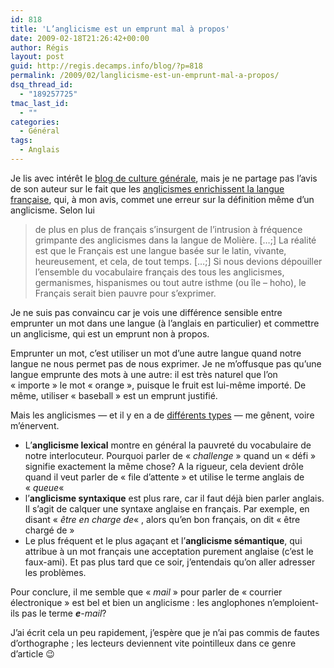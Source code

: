 ```yaml
---
id: 818
title: 'L’anglicisme est un emprunt mal à propos'
date: 2009-02-18T21:26:42+00:00
author: Régis
layout: post
guid: http://regis.decamps.info/blog/?p=818
permalink: /2009/02/langlicisme-est-un-emprunt-mal-a-propos/
dsq_thread_id:
  - "189257725"
tmac_last_id:
  - ""
categories:
  - Général
tags:
  - Anglais
---
```

Je lis avec intérêt le [blog de culture générale](http://www.culture-generale.fr/), mais je ne partage pas l’avis de son auteur sur le fait que les [anglicismes enrichissent la langue française](http://www.culture-generale.fr/actualite-du-site/1747-un-peu-de-francais), qui, à mon avis, commet une erreur sur la définition même d’un anglicisme. Selon lui

> de plus en plus de français s’insurgent de l’intrusion à fréquence grimpante des anglicismes dans la langue de Molière. […;] La réalité est que le Français est une langue basée sur le latin, vivante, heureusement, et cela, de tout temps. […;] Si nous devions dépouiller l’ensemble du vocabulaire français des tous les anglicismes, germanismes, hispanismes ou tout autre isthme (ou île – hoho), le Français serait bien pauvre pour s’exprimer.

Je ne suis pas convaincu car je vois une différence sensible entre emprunter un mot dans une langue (à l’anglais en particulier) et commettre un anglicisme, qui est un emprunt non à propos.

Emprunter un mot, c’est utiliser un mot d’une autre langue quand notre langue ne nous permet pas de nous exprimer. Je ne m’offusque pas qu’une langue emprunte des mots à une autre: il est très naturel que l’on « importe » le mot « orange », puisque le fruit est lui-même importé. De même, utiliser « baseball » est un emprunt justifié.

Mais les anglicismes &#8212; et il y en a de [différents types](http://fr.wikipedia.org/wiki/Anglicisme#Les_cat.C3.A9gories_d.27anglicismes) &#8212; me gênent, voire m’énervent. 

  * L’**anglicisme lexical** montre en général la pauvreté du vocabulaire de notre interlocuteur. Pourquoi parler de « _challenge_ » quand un « défi » signifie exactement la même chose? A la rigueur, cela devient drôle quand il veut parler de « file d’attente » et utilise le terme anglais de « _queue_« 
  * l’**anglicisme syntaxique** est plus rare, car il faut déjà bien parler anglais. Il s’agit de calquer une syntaxe anglaise en français. Par exemple, en disant « _être en charge de_« , alors qu’en bon français, on dit « être chargé de »
  * Le plus fréquent et le plus agaçant et l’**anglicisme sémantique**, qui attribue à un mot français une acceptation purement anglaise (c’est le faux-ami). Et pas plus tard que ce soir, j’entendais qu’on aller adresser les problèmes.

Pour conclure, il me semble que « _mail_ » pour parler de « courrier électronique » est bel et bien un anglicisme : les anglophones n&#8217;emploient-ils pas le terme _**e**-mail_?

J’ai écrit cela un peu rapidement, j’espère que je n’ai pas commis de fautes d’orthographe ; les lecteurs deviennent vite pointilleux dans ce genre d’article 😉
